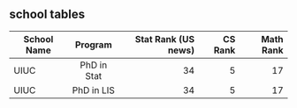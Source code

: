 ## school tables


| School Name | Program  | Stat Rank (US news)| CS Rank | Math Rank|
| -------------|:----:|-------------:| -----:| ------:|
| UIUC      | PhD in Stat | 34 | 5 | 17 |
| UIUC      | PhD in LIS | 34 | 5 | 17 |
